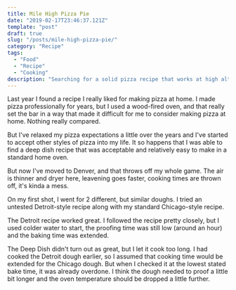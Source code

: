```yaml
---
title: Mile High Pizza Pie
date: "2019-02-17T23:46:37.121Z"
template: "post"
draft: true
slug: "/posts/mile-high-pizza-pie/"
category: "Recipe"
tags:
  - "Food"
  - "Recipe"
  - "Cooking"
description: "Searching for a solid pizza recipe that works at high altitude in a home kitchen."
---
```


Last year I found a recipe I really liked for making pizza at home. I made pizza professionally for years, but I used a wood-fired oven, and that really set the bar in a way that made it difficult for me to consider making pizza at home. Nothing really compared.

But I've relaxed my pizza expectations a little over the years and I've started to accept other styles of pizza into my life. It so happens that I was able to find a deep dish recipe that was acceptable and relatively easy to make in a standard home oven.

But now I've moved to Denver, and that throws off my whole game. The air is thinner and dryer here, leavening goes faster, cooking times are thrown off, it's kinda a mess.

On my first shot, I went for 2 different, but similar doughs. I tried an untested Detroit-style recipe along with my standard Chicago-style recipe.

The Detroit recipe worked great. I followed the recipe pretty closely, but I used colder water to start, the proofing time was still low (around an hour) and the baking time was extended.

The Deep Dish didn't turn out as great, but I let it cook too long. I had cooked the Detroit dough earlier, so I assumed that cooking time would be extended for the Chicago dough. But when I checked it at the lowest stated bake time, it was already overdone. I think the dough needed to proof a little bit longer and the oven temperature should be dropped a little further.
